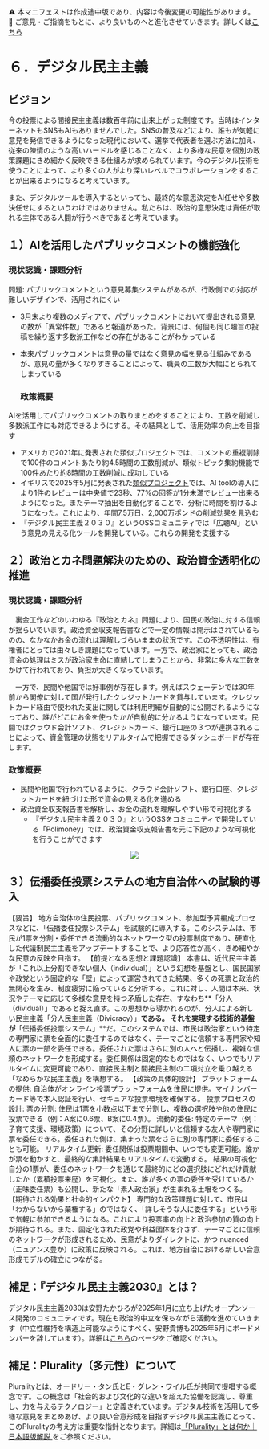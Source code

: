 ⚠️ 本マニフェストは作成途中版であり、内容は今後変更の可能性があります。  
💬 ご意見・ご指摘をもとに、より良いものへと進化させていきます。詳しくは[こちら](README.md#このマニフェスト自身もみんなの知恵を集めて改善していきます)

# ６．デジタル民主主義

## ビジョン

今の投票による間接民主主義は数百年前に出来上がった制度です。当時はインターネットもSNSもAIもありませんでした。SNSの普及などにより、誰もが気軽に意見を発信できるようになった現代において、選挙で代表者を選ぶ方法に加え、従来の陳情のような高いハードルを感じることなく、より多様な民意を個別の政策課題にきめ細かく反映できる仕組みが求められています。今のデジタル技術を使うことによって、より多くの人がより深いレベルでコラボレーションをすることが出来るようになると考えています。

また、デジタルツールを導入するといっても、最終的な意思決定をAI任せや多数決任せにするというわけではありません。私たちは、政治的意思決定は責任が取れる主体である人間が行うべきであると考えています。

## １）AIを活用したパブリックコメントの機能強化

### 現状認識・課題分析

問題: パブリックコメントという意見募集システムがあるが、行政側での対応が難しいデザインで、活用されにくい

* 3月末より複数のメディアで、パブリックコメントにおいて提出される意見の数が「異常件数」であると報道があった。背景には、何個も同じ趣旨の投稿を繰り返す多数派工作などの存在があることがわかっている  
* 本来パブリックコメントは意見の量ではなく意見の幅を見る仕組みであるが、意見の量が多くなりすぎることによって、職員の工数が大幅にとられてしまっている

  ### 政策概要

AIを活用してパブリックコメントの取りまとめをすることにより、工数を削減し多数派工作にも対応できるようにする。その結果として、活用効率の向上を目指す

* アメリカで2021年に発表された類似プロジェクトでは、コメントの重複削除で100件のコメントあたり約4.5時間の工数削減が、類似トピック集約機能で100件あたり約8時間の工数削減に成功している  
* イギリスで2025年5月に発表された[類似プロジェクト](%20https://ai.gov.uk/blogs/evaluating-consult-an-ai-tool-for-enhanced-public-consultation-analysis/)では、AI toolの導入により1件のレビューは中央値で23秒、77%の回答が1分未満でレビュー出来るようになった。またテーマ抽出を自動化することで、分析に時間を割けるようになった。これにより、年間7.5万日、2,000万ポンドの削減効果を見込む  
* 『デジタル民主主義２０３０』というOSSコミュニティでは「広聴AI」という意見の見える化ツールを開発している。これらの開発を支援する

## ２）政治とカネ問題解決のための、政治資金透明化の推進

### 現状認識・課題分析

　裏金工作などのいわゆる『政治とカネ』問題により、国民の政治に対する信頼が揺らいでいます。政治資金収支報告書などで一定の情報は開示はされているものの、なかなかお金の流れは理解しづらいままの状況です。この不透明性は、有権者にとっては由々しき課題になっています。一方で、政治家にとっても、政治資金の処理はミスが政治家生命に直結してしまうことから、非常に多大な工数をかけて行われており、負担が大きくなっています。

　一方で、民間や他国では好事例が存在します。例えばスウェーデンでは30年前から閣僚に対して国が発行したクレジットカードを貸与しています。クレジットカード経由で使われた支出に関しては利用明細が自動的に公開されるようになっており、誰がどこにお金を使ったかが自動的に分かるようになっています。民間ではクラウド会計ソフト、クレジットカード、銀行口座の３つが連携されることによって、資金管理の状態をリアルタイムで把握できるダッシュボードが存在します。

### 政策概要

* 民間や他国で行われているように、クラウド会計ソフト、銀行口座、クレジットカードを紐づけた形で資金の見える化を進める  
* 政治資金収支報告書を解析し、お金の流れを理解しやすい形で可視化する  
  * 『デジタル民主主義２０３０』というOSSをコミュニティで開発している「Polimoney」では、政治資金収支報告書を元に下記のような可視化を行うことができます  
<p align="center">
  <img src="https://github.com/user-attachments/assets/bf5de7d9-c5d6-4eea-8154-579693106340">
</p>

## ３）伝播委任投票システムの地方自治体への試験的導入
【要旨】
地方自治体の住民投票、パブリックコメント、参加型予算編成プロセスなどに、「伝播委任投票システム」を試験的に導入する。このシステムは、市民が1票を分割・委任できる流動的なネットワーク型の投票制度であり、硬直化した代議制民主主義をアップデートすることで、より応答性が高く、きめ細やかな民意の反映を目指す。
【前提となる思想と課題認識】
本書は、近代民主主義が「これ以上分割できない個人（individual）」という幻想を基盤とし、国民国家や政党という固定的な「壁」によって運営されてきた結果、多くの死票と政治的無関心を生み、制度疲労に陥っていると分析する。これに対し、人間は本来、状況やテーマに応じて多様な意見を持つ矛盾した存在、すなわち**「分人（dividual）」であると捉え直す。この思想から導かれるのが、分人による新しい民主主義「分人民主主義（Divicracy）」**である。
それを実現する技術的基盤が**「伝播委任投票システム」**だ。このシステムでは、市民は政治家という特定の専門家に票を全面的に委任するのではなく、テーマごとに信頼する専門家や知人に票の一部を委任できる。委任された票はさらに別の人へと伝播し、複雑な信頼のネットワークを形成する。委任関係は固定的なものではなく、いつでもリアルタイムに変更可能であり、直接民主制と間接民主制の二項対立を乗り越える「なめらかな民主主義」を構想する。
【政策の具体的設計】
プラットフォームの提供: 自治体がオンライン投票プラットフォームを住民に提供。マイナンバーカード等で本人認証を行い、セキュアな投票環境を確保する。
投票プロセスの設計:
票の分割: 住民は1票を小数点以下まで分割し、複数の選択肢や他の住民に投票できる（例：A案に0.6票、B案に0.4票）。
流動的委任: 特定のテーマ（例：子育て支援、環境政策）について、その分野に詳しいと信頼する友人や専門家に票を委任できる。委任された側は、集まった票をさらに別の専門家に委任することも可能。
リアルタイム更新: 委任関係は投票期間中、いつでも変更可能。誰かが票を動かすと、最終的な集計結果もリアルタイムで変動する。
結果の可視化: 自分の1票が、委任のネットワークを通じて最終的にどの選択肢にどれだけ貢献したか（累積投票来歴）を可視化。また、誰が多くの票の委任を受けているか（正味委任票）も公開し、新たな「素人政治家」が生まれる土壌をつくる。
【期待される効果と社会的インパクト】
専門的な政策課題に対して、市民は「わからないから棄権する」のではなく、「詳しそうな人に委任する」という形で気軽に参加できるようになる。これにより投票率の向上と政治参加の質の向上が期待される。また、固定化された政党や利益団体を介さず、テーマごとに信頼のネットワークが形成されるため、民意がよりダイレクトに、かつ nuanced（ニュアンス豊か）に政策に反映される。これは、地方自治における新しい合意形成モデルの確立につながる。

## 補足：『デジタル民主主義2030』とは？

デジタル民主主義2030は安野たかひろが2025年1月に立ち上げたオープンソース開発のコミュニティです。現在も政治的中立を保ちながら活動を進めていきます（中立性維持を構造上可能なようにすべく、安野貴博も2025年5月にボードメンバーを辞しています）。詳細は[こちら](https://dd2030.org/)のページをご確認ください。

## 補足：Plurality（多元性）について

Pluralityとは、オードリー・タン氏とE・グレン・ワイル氏が共同で提唱する概念です。この概念は「社会的および文化的な違いを超えた協働を認識し、尊重し、力を与えるテクノロジー」と定義されています。デジタル技術を活用して多様な意見をまとめあげ、より良い合意形成を目指すデジタル民主主義にとって、このPluralityの考え方は重要な指針となります。詳細は[「Plurality」とは何か｜日本語版解説
](https://wired.jp/article/what-is-plurality-book/)をご参照ください。